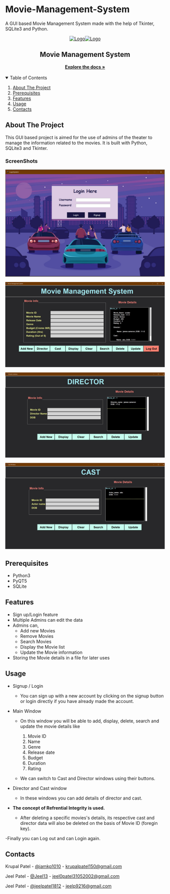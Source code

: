 # Movie-Management-System
A GUI based Movie Management System made with the help of Tkinter, SQLite3 and Python.

<!-- PROJECT LOGO -->
<p align="center">
  <a href="">
    <img src="https://sqliteviewer.com/blog/wp-content/uploads/2015/06/sqlite-database.png" alt="Logo" width="160" height="80"><img src="https://static.javatpoint.com/python/images/tkinter-tutorial.png" alt="Logo" width="160" height="200">
  </a>

  <h2 align="center">Movie Management System</h2>

  <center>
    <a href="https://github.com/Jeel13/Movie-Management-System"><strong>Explore the docs »</strong></a>
</center>
<br>


<!-- TABLE OF CONTENTS -->
<details open="open">
  <summary>Table of Contents</summary>
  <ol>
    <li><a href="#About The Project">About The Project</a></li>
    <li><a href="#Prerequisites">Prerequisites</a></li>
    <li><a href="#Features">Features</a></li>
    <li><a href="#Usage">Usage</a></li>
    <li><a href="#Contacts">Contacts</a></li>
  </ol>
</details>



<!-- ABOUT THE PROJECT -->
## About The Project

This GUI based project is aimed for the use of admins of the theater to manage the information related to the movies. It is built with Python, SQLite3 and Tkinter.

### ScreenShots
![](https://raw.githubusercontent.com/Jeel13/Movie-Management-System/main/Screenshots/SS1.jpeg)

![](https://raw.githubusercontent.com/Jeel13/Movie-Management-System/main/Screenshots/SS2.jpg)

![](https://raw.githubusercontent.com/Jeel13/Movie-Management-System/main/Screenshots/SS3.jpg)

![](https://raw.githubusercontent.com/Jeel13/Movie-Management-System/main/Screenshots/SS4.jpg)


## Prerequisites

* Python3
* PyQT5
* SQLite

## Features

- Sign up/Login feature
-  Multiple Admins can edit the data
-  Admins can,
	-  Add new Movies
	-  Remove Movies
	-  Search Movies
	-  Display the Movie list
	-  Update the Movie information
- Storing the Movie details in a file for later uses

## Usage

- Signup / Login
	- You can sign up with a new account by clicking on the signup button or login directly if you have already made the account.

- Main Window
	- On this window you will be able to add, display, delete, search and update the movie details like
		1. Movie ID 
		2. Name
		3. Genre
		4. Release date
		5. Budget
		6. Duration 
		7. Rating

	- We can switch to Cast and Director windows using their buttons.

- Director and Cast window
	-  In these windows you can add details of director and cast.

- **The concept of Refrential Integrity is used.**
	- After deleting a specific movies's details, its respective cast and director data will also be deleted on the basis of Movie ID (foregin key).

-Finally you can Log out and can Login again.


## Contacts

Krupal Patel - [@iamkp1010](https://github.com/iamkp1010) - krupalpatel150@gmail.com

Jeel Patel - [@Jeel13](https://github.com/Jeel13) - jeel0patel31052002@gmail.com

Jeel Patel - [@jeelpatel1812](https://github.com/jeelpatel1812) - jeelp9216@gmail.com
